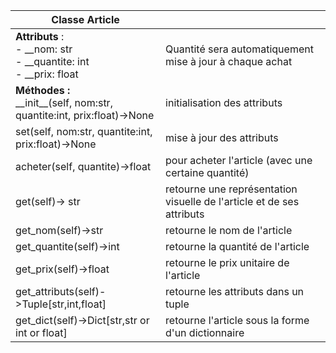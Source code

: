 | Classe Article                                                            	|                                                                       	|
|---------------------------------------------------------------------------	|-----------------------------------------------------------------------	|
| **Attributs** :<br>- __nom: str<br>- __quantite: int<br>- __prix: float   	| Quantité sera automatiquement<br>mise à jour à chaque achat           	|
| **Méthodes :**<br>_\_init__(self, nom:str, quantite:int, prix:float)->None 	| initialisation des attributs                                          	|
| set(self, nom:str, quantite:int, prix:float)->None                        	| mise à jour des attributs                                             	|
| acheter(self, quantite)->float                                            	| pour acheter l'article (avec une certaine quantité)                   	|
| get(self)-> str                                                           	| retourne une représentation visuelle de l'article et de ses attributs 	|
| get_nom(self)->str                                                        	| retourne le nom de l'article                                          	|
| get_quantite(self)->int                                                   	| retourne la quantité de l'article                                     	|
| get_prix(self)->float                                                     	| retourne le prix unitaire de l'article                                	|
| get_attributs(self)->Tuple[str,int,float]                                 	| retourne les attributs dans un tuple                                  	|
| get_dict(self)->Dict[str,str or int or float]                             	| retourne l'article sous la forme d'un dictionnaire                    	|